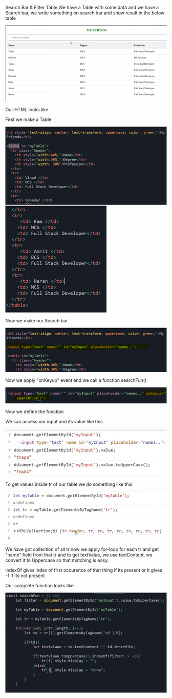 Search Bar & Filter Table
We have a Table with some data and we have a Search bar, we write something on search bar and show result in the below table

![Demo](image.png)

Our HTML looks like

First we make a Table

![alt text](image-2.png)
![alt text](image-1.png)

Now we make our Search bar

![alt text](image-3.png)

Now we apply "onKeyup" event and we call a function searchFun()

![alt text](image-4.png)

Now we define the function

We can access our input and its value like this

![alt text](image-5.png)

To get values inside tr of our table we do something like this

![alt text](image-6.png)

We have got collection of all tr now we apply for-loop for each tr and get "name" field from that tr and to get textValue, we use textContent, we convert it to Uppercase so that matching is easy.

indexOf gives index of first occurence of that thing if its present or it gives -1 if its not present

Our complete function looks like

![alt text](image-8.png)
